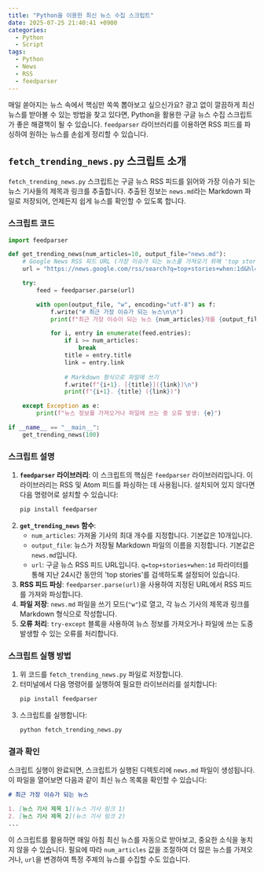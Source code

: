 ```yaml
---
title: "Python을 이용한 최신 뉴스 수집 스크립트"
date: 2025-07-25 21:40:41 +0900
categories:
  - Python
  - Script
tags:
  - Python
  - News
  - RSS
  - feedparser
---
```


매일 쏟아지는 뉴스 속에서 핵심만 쏙쏙 뽑아보고 싶으신가요? 광고 없이 깔끔하게 최신 뉴스를 받아볼 수 있는 방법을 찾고 있다면, Python을 활용한 구글 뉴스 수집 스크립트가 좋은 해결책이 될 수 있습니다. `feedparser` 라이브러리를 이용하면 RSS 피드를 파싱하여 원하는 뉴스를 손쉽게 정리할 수 있습니다.

## `fetch_trending_news.py` 스크립트 소개

`fetch_trending_news.py` 스크립트는 구글 뉴스 RSS 피드를 읽어와 가장 이슈가 되는 뉴스 기사들의 제목과 링크를 추출합니다. 추출된 정보는 `news.md`라는 Markdown 파일로 저장되어, 언제든지 쉽게 뉴스를 확인할 수 있도록 합니다.

### 스크립트 코드

```python
import feedparser

def get_trending_news(num_articles=10, output_file="news.md"):
    # Google News RSS 피드 URL (가장 이슈가 되는 뉴스를 가져오기 위해 'top stories' 키워드 사용)
    url = "https://news.google.com/rss/search?q=top+stories+when:1d&hl=ko&gl=KR&ceid=KR:ko"

    try:
        feed = feedparser.parse(url)

        with open(output_file, "w", encoding="utf-8") as f:
            f.write("# 최근 가장 이슈가 되는 뉴스\n\n")
            print(f"최근 가장 이슈이 되는 뉴스 {num_articles}개를 {output_file}에 저장합니다.")

            for i, entry in enumerate(feed.entries):
                if i >= num_articles:
                    break
                title = entry.title
                link = entry.link
                
                # Markdown 형식으로 파일에 쓰기
                f.write(f"{i+1}. [{title}]({link})\n")
                print(f"{i+1}. {title} ({link})")

    except Exception as e:
        print(f"뉴스 정보를 가져오거나 파일에 쓰는 중 오류 발생: {e}")

if __name__ == "__main__":
    get_trending_news(100)
```

### 스크립트 설명

1.  **`feedparser` 라이브러리**: 이 스크립트의 핵심은 `feedparser` 라이브러리입니다. 이 라이브러리는 RSS 및 Atom 피드를 파싱하는 데 사용됩니다. 설치되어 있지 않다면 다음 명령어로 설치할 수 있습니다:
    ```bash
    pip install feedparser
    ```
2.  **`get_trending_news` 함수**:
    *   `num_articles`: 가져올 기사의 최대 개수를 지정합니다. 기본값은 10개입니다.
    *   `output_file`: 뉴스가 저장될 Markdown 파일의 이름을 지정합니다. 기본값은 `news.md`입니다.
    *   `url`: 구글 뉴스 RSS 피드 URL입니다. `q=top+stories+when:1d` 파라미터를 통해 지난 24시간 동안의 'top stories'를 검색하도록 설정되어 있습니다.
3.  **RSS 피드 파싱**: `feedparser.parse(url)`을 사용하여 지정된 URL에서 RSS 피드를 가져와 파싱합니다.
4.  **파일 저장**: `news.md` 파일을 쓰기 모드(`"w"`)로 열고, 각 뉴스 기사의 제목과 링크를 Markdown 형식으로 작성합니다.
5.  **오류 처리**: `try-except` 블록을 사용하여 뉴스 정보를 가져오거나 파일에 쓰는 도중 발생할 수 있는 오류를 처리합니다.

### 스크립트 실행 방법

1.  위 코드를 `fetch_trending_news.py` 파일로 저장합니다.
2.  터미널에서 다음 명령어를 실행하여 필요한 라이브러리를 설치합니다:
    ```bash
    pip install feedparser
    ```
3.  스크립트를 실행합니다:
    ```bash
    python fetch_trending_news.py
    ```

### 결과 확인

스크립트 실행이 완료되면, 스크립트가 실행된 디렉토리에 `news.md` 파일이 생성됩니다. 이 파일을 열어보면 다음과 같이 최신 뉴스 목록을 확인할 수 있습니다:

```markdown
# 최근 가장 이슈가 되는 뉴스

1. [뉴스 기사 제목 1](뉴스 기사 링크 1)
2. [뉴스 기사 제목 2](뉴스 기사 링크 2)
...
```

이 스크립트를 활용하면 매일 아침 최신 뉴스를 자동으로 받아보고, 중요한 소식을 놓치지 않을 수 있습니다. 필요에 따라 `num_articles` 값을 조절하여 더 많은 뉴스를 가져오거나, `url`을 변경하여 특정 주제의 뉴스를 수집할 수도 있습니다.

